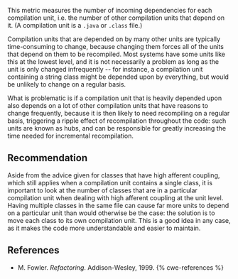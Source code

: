 This metric measures the number of incoming dependencies for each compilation unit, i.e. the number of other compilation units that depend on it. (A compilation unit is a `.java` or `.class` file.)

Compilation units that are depended on by many other units are typically time-consuming to change, because changing them forces all of the units that depend on them to be recompiled. Most systems have some units like this at the lowest level, and it is not necessarily a problem as long as the unit is only changed infrequently -- for instance, a compilation unit containing a string class might be depended upon by everything, but would be unlikely to change on a regular basis.

What is problematic is if a compilation unit that is heavily depended upon also depends on a lot of other compilation units that have reasons to change frequently, because it is then likely to need recompiling on a regular basis, triggering a ripple effect of recompilation throughout the code: such units are known as hubs, and can be responsible for greatly increasing the time needed for incremental recompilation.


## Recommendation
Aside from the advice given for classes that have high afferent coupling, which still applies when a compilation unit contains a single class, it is important to look at the number of classes that are in a particular compilation unit when dealing with high afferent coupling at the unit level. Having multiple classes in the same file can cause far more units to depend on a particular unit than would otherwise be the case: the solution is to move each class to its own compilation unit. This is a good idea in any case, as it makes the code more understandable and easier to maintain.


## References
* M. Fowler. *Refactoring*. Addison-Wesley, 1999.
{% cwe-references %}
